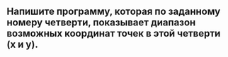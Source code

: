 ## Напишите программу, которая по заданному номеру четверти, показывает диапазон возможных координат точек в этой четверти (x и y).